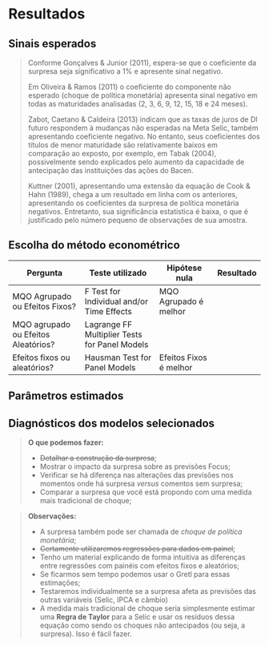 # Resultados

## Sinais esperados

>Conforme Gonçalves & Junior (2011), espera-se que o coeficiente da surpresa seja significativo a 1% e apresente sinal negativo.
>
>Em Oliveira & Ramos (2011) o coeficiente do componente não esperado (choque de política monetária) apresenta sinal negativo em todas as maturidades analisadas (2, 3, 6, 9, 12, 15, 18 e 24 meses).
>
>Zabot, Caetano & Caldeira (2013) indicam que as taxas de juros de DI futuro respondem à mudanças não esperadas na Meta Selic, também apresentando coeficiente negativo. No entanto, seus coeficientes dos títulos de menor maturidade são relativamente baixos em comparação ao exposto, por exemplo, em Tabak (2004), possivelmente sendo explicados pelo aumento da capacidade de antecipação das instituições das ações do Bacen.
>
>Kuttner (2001), apresentando uma extensão da equação de Cook & Hahn (1989), chega a um resultado em linha com os anteriores, apresentando os coeficientes da surpresa de política monetária negativos. Entretanto, sua significância estatística é baixa, o que é justificado pelo número pequeno de observações de sua amostra.

## Escolha do método econométrico

| Pergunta                            | Teste utilizado                               | Hipótese nula          | Resultado |
| ----------------------------------- | --------------------------------------------- | ---------------------- | --------- |
| MQO Agrupado ou Efeitos Fixos?      | F Test for Individual and/or Time Effects     | MQO Agrupado é melhor  |           |
| MQO agrupado ou Efeitos Aleatórios? | Lagrange FF Multiplier Tests for Panel Models |                        |           |
| Efeitos fixos ou aleatórios?        | Hausman Test for Panel Models                 | Efeitos Fixos é melhor |           |

## Parâmetros estimados

## Diagnósticos dos modelos selecionados

> **O que podemos fazer:**
>
> - ~~Detalhar a construção da surpresa~~;
> - Mostrar o impacto da surpresa sobre as previsões Focus;
> - Verificar se há diferença nas alterações das previsões nos momentos onde há surpresa *versus* comentos sem surpresa;
> - Comparar a surpresa que você está propondo com uma medida mais tradicional de choque;

> **Observações:**
>
> - A surpresa também pode ser chamada de *choque de política monetária*;
> - ~~Certamente utilizaremos regressões para dados em painel~~;
> - Tenho um material explicando de forma intuitiva as diferenças entre regressões com painéis com efeitos fixos e aleatórios;
> - Se ficarmos sem tempo podemos usar o Gretl para essas estimações;
> - Testaremos individualmente se a surpresa afeta as previsões das outras variáveis (Selic, IPCA e câmbio)
> - A medida mais tradicional de choque seria simplesmente estimar uma **Regra de Taylor** para a Selic e usar os resíduos dessa equação como sendo os choques não antecipados (ou seja, a surpresa). Isso é fácil fazer.
